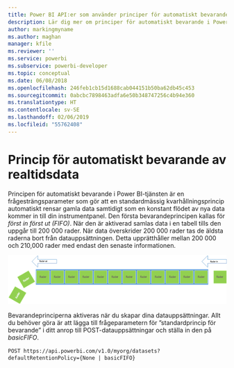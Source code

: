 ```yaml
---
title: Power BI API:er som använder principer för automatiskt bevarande av realtidsdata
description: Lär dig mer om principer för automatiskt bevarande i Power BI-tjänsten
author: markingmyname
ms.author: maghan
manager: kfile
ms.reviewer: ''
ms.service: powerbi
ms.subservice: powerbi-developer
ms.topic: conceptual
ms.date: 06/08/2018
ms.openlocfilehash: 246feb1cb15d1688cab044151b50ba62db45c453
ms.sourcegitcommit: 0abcbc7898463adfa6e50b348747256c4b94e360
ms.translationtype: HT
ms.contentlocale: sv-SE
ms.lasthandoff: 02/06/2019
ms.locfileid: "55762408"
---
```

# <a name="automatic-retention-policy-for-real-time-data"></a>Princip för automatiskt bevarande av realtidsdata

Principen för automatiskt bevarande i Power BI-tjänsten är en frågesträngsparameter som gör att en standardmässig kvarhållningsprincip automatiskt rensar gamla data samtidigt som en konstant flödet av nya data kommer in till din instrumentpanel. Den första bevarandeprincipen kallas för *först in först ut (FIFO)*. När den är aktiverad samlas data i en tabell tills den uppgår till 200 000 rader. När data överskrider 200 000 rader tas de äldsta raderna bort från datauppsättningen. Detta upprätthåller mellan 200 000 och 210,000 rader med endast den senaste informationen.  
  
<center>

![bevarandeprincip](media/api-Automatic-retention-policy-for-real-time-data/retention-policy.png) 

</center>

Bevarandeprinciperna aktiveras när du skapar dina datauppsättningar. Allt du behöver göra är att lägga till frågeparametern för ”standardprincip för bevarande” i ditt anrop till POST-datauppsättningar och ställa in den på *basicFIFO*.  
  
    POST https://api.powerbi.com/v1.0/myorg/datasets?defaultRetentionPolicy={None | basicFIFO}
